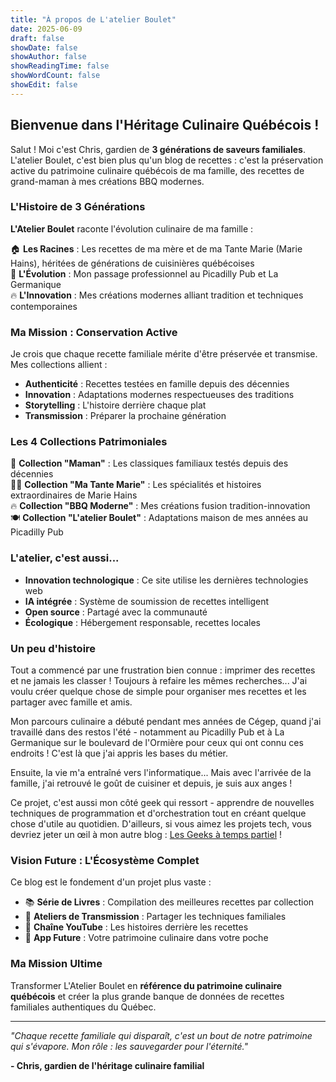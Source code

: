 ```yaml
---
title: "À propos de L'atelier Boulet"
date: 2025-06-09
draft: false
showDate: false
showAuthor: false
showReadingTime: false
showWordCount: false
showEdit: false
---
```


## Bienvenue dans l'Héritage Culinaire Québécois !

Salut ! Moi c'est Chris, gardien de **3 générations de saveurs familiales**. L'atelier Boulet, c'est bien plus qu'un blog de recettes : c'est la préservation active du patrimoine culinaire québécois de ma famille, des recettes de grand-maman à mes créations BBQ modernes.

### L'Histoire de 3 Générations

**L'Atelier Boulet** raconte l'évolution culinaire de ma famille :

🏠 **Les Racines** : Les recettes de ma mère et de ma Tante Marie (Marie Hains), héritées de générations de cuisinières québécoises  
🍳 **L'Évolution** : Mon passage professionnel au Picadilly Pub et La Germanique  
🔥 **L'Innovation** : Mes créations modernes alliant tradition et techniques contemporaines  

### Ma Mission : Conservation Active

Je crois que chaque recette familiale mérite d'être préservée et transmise. Mes collections allient :
- **Authenticité** : Recettes testées en famille depuis des décennies
- **Innovation** : Adaptations modernes respectueuses des traditions
- **Storytelling** : L'histoire derrière chaque plat
- **Transmission** : Préparer la prochaine génération

### Les 4 Collections Patrimoniales

👵 **Collection "Maman"** : Les classiques familiaux testés depuis des décennies  
👩‍🍳 **Collection "Ma Tante Marie"** : Les spécialités et histoires extraordinaires de Marie Hains  
🔥 **Collection "BBQ Moderne"** : Mes créations fusion tradition-innovation  
🍽️ **Collection "L'atelier Boulet"** : Adaptations maison de mes années au Picadilly Pub  

### L'atelier, c'est aussi...

- **Innovation technologique** : Ce site utilise les dernières technologies web
- **IA intégrée** : Système de soumission de recettes intelligent
- **Open source** : Partagé avec la communauté
- **Écologique** : Hébergement responsable, recettes locales

### Un peu d'histoire

Tout a commencé par une frustration bien connue : imprimer des recettes et ne jamais les classer ! Toujours à refaire les mêmes recherches... J'ai voulu créer quelque chose de simple pour organiser mes recettes et les partager avec famille et amis.

Mon parcours culinaire a débuté pendant mes années de Cégep, quand j'ai travaillé dans des restos l'été - notamment au Picadilly Pub et à La Germanique sur le boulevard de l'Ormière pour ceux qui ont connu ces endroits ! C'est là que j'ai appris les bases du métier.

Ensuite, la vie m'a entraîné vers l'informatique... Mais avec l'arrivée de la famille, j'ai retrouvé le goût de cuisiner et depuis, je suis aux anges ! 

Ce projet, c'est aussi mon côté geek qui ressort - apprendre de nouvelles techniques de programmation et d'orchestration tout en créant quelque chose d'utile au quotidien. D'ailleurs, si vous aimez les projets tech, vous devriez jeter un œil à mon autre blog : [Les Geeks à temps partiel](https://www.cboulet.info) !

### Vision Future : L'Écosystème Complet

Ce blog est le fondement d'un projet plus vaste :
- 📚 **Série de Livres** : Compilation des meilleures recettes par collection
- 🏫 **Ateliers de Transmission** : Partager les techniques familiales
- 🎥 **Chaîne YouTube** : Les histoires derrière les recettes
- 📱 **App Future** : Votre patrimoine culinaire dans votre poche

### Ma Mission Ultime

Transformer L'Atelier Boulet en **référence du patrimoine culinaire québécois** et créer la plus grande banque de données de recettes familiales authentiques du Québec.

---

*"Chaque recette familiale qui disparaît, c'est un bout de notre patrimoine qui s'évapore. Mon rôle : les sauvegarder pour l'éternité."*

**- Chris, gardien de l'héritage culinaire familial**